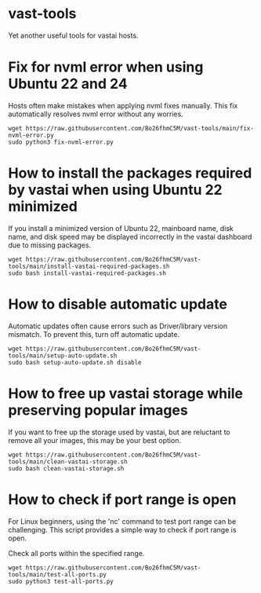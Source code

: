 # vast-tools
Yet another useful tools for vastai hosts.

# Fix for nvml error when using Ubuntu 22 and 24
Hosts often make mistakes when applying nvml fixes manually. This fix automatically resolves nvml error without any worries.
```
wget https://raw.githubusercontent.com/Bo26fhmC5M/vast-tools/main/fix-nvml-error.py
sudo python3 fix-nvml-error.py
```

# How to install the packages required by vastai when using Ubuntu 22 minimized
If you install a minimized version of Ubuntu 22, mainboard name, disk name, and disk speed may be displayed incorrectly in the vastai dashboard due to missing packages.
```
wget https://raw.githubusercontent.com/Bo26fhmC5M/vast-tools/main/install-vastai-required-packages.sh
sudo bash install-vastai-required-packages.sh
```

# How to disable automatic update
Automatic updates often cause errors such as Driver/library version mismatch. To prevent this, turn off automatic update.
```
wget https://raw.githubusercontent.com/Bo26fhmC5M/vast-tools/main/setup-auto-update.sh
sudo bash setup-auto-update.sh disable
```

# How to free up vastai storage while preserving popular images
If you want to free up the storage used by vastai, but are reluctant to remove all your images, this may be your best option.
```
wget https://raw.githubusercontent.com/Bo26fhmC5M/vast-tools/main/clean-vastai-storage.sh
sudo bash clean-vastai-storage.sh
```

# How to check if port range is open
For Linux beginners, using the 'nc' command to test port range can be challenging. This script provides a simple way to check if port range is open.

Check all ports within the specified range.
```
wget https://raw.githubusercontent.com/Bo26fhmC5M/vast-tools/main/test-all-ports.py
sudo python3 test-all-ports.py
```
